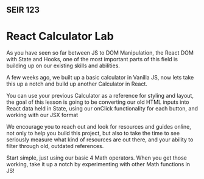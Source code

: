 ## SEIR 123

# React Calculator Lab

As you have seen so far between JS to DOM Manipulation, the React DOM with State and Hooks, one of the most important parts of this field is building up on our existing skills and abilities.

A few weeks ago, we built up a basic calculator in Vanilla JS, now lets take this up a notch and build up another Calculator in React.

You can use your previous Calculator as a reference for styling and layout, the goal of this lesson is going to be converting our old HTML inputs into React data held in State, using our onClick functionality for each button, and working with our JSX format


We encourage you to reach out and look for resources and guides online, not only to help you build this project, but also to take the time to see seriously measure what kind of resources are out there, and your ability to filter through old, outdated references.

Start simple, just using our basic 4 Math operators. When you get those working, take it up a notch by experimenting with other Math functions in JS!
